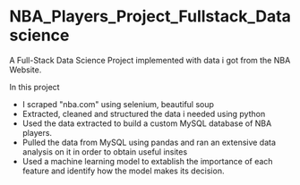 # NBA_Players_Project_Fullstack_Datascience

A Full-Stack Data Science Project implemented with data i got from the NBA Website.

In this project
- I scraped "nba.com" using selenium, beautiful soup
- Extracted, cleaned and structured the data i needed using python
- Used the data extracted to build a custom MySQL database of NBA players.
- Pulled the data from MySQL using pandas and ran an extensive data analysis on it in order to obtain useful insites
- Used a machine learning model to extablish the importance of each feature and identify how the model makes its decision.
